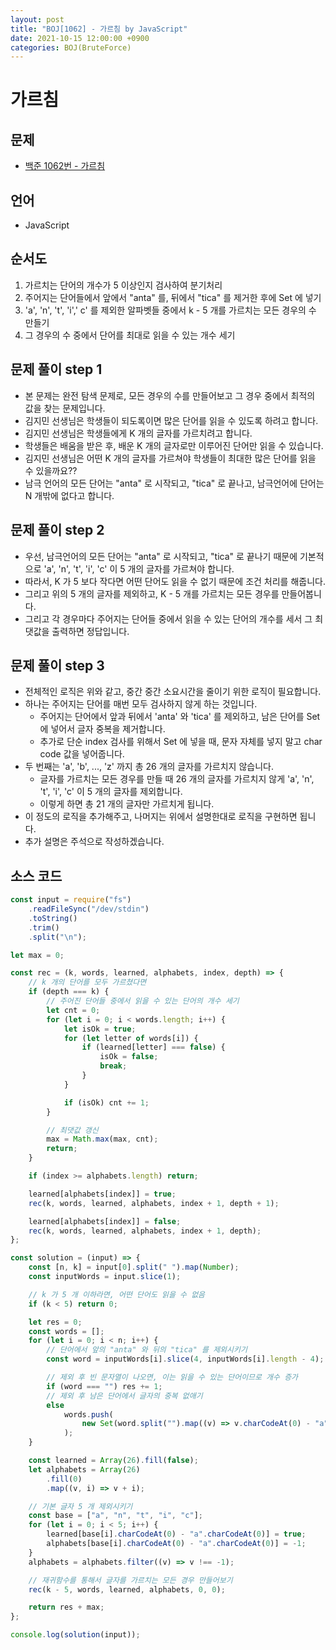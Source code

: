 ```yaml
---
layout: post
title: "BOJ[1062] - 가르침 by JavaScript"
date: 2021-10-15 12:00:00 +0900
categories: BOJ(BruteForce)
---
```


# 가르침

## 문제

- [백준 1062번 - 가르침](https://www.acmicpc.net/problem/1062)

## 언어

- JavaScript

## 순서도

1. 가르치는 단어의 개수가 5 이상인지 검사하여 분기처리
2. 주어지는 단어들에서 앞에서 "anta" 를, 뒤에서 "tica" 를 제거한 후에 Set 에 넣기
3. 'a', 'n', 't', 'i',' c' 를 제외한 알파벳들 중에서 k - 5 개를 가르치는 모든 경우의 수 만들기
4. 그 경우의 수 중에서 단어를 최대로 읽을 수 있는 개수 세기

## 문제 풀이 step 1

- 본 문제는 완전 탐색 문제로, 모든 경우의 수를 만들어보고 그 경우 중에서 최적의 값을 찾는 문제입니다.
- 김지민 선생님은 학생들이 되도록이면 많은 단어를 읽을 수 있도록 하려고 합니다.
- 김지민 선생님은 학생들에게 K 개의 글자를 가르치려고 합니다.
- 학생들은 배움을 받은 후, 배운 K 개의 글자로만 이루어진 단어만 읽을 수 있습니다.
- 김지민 선생님은 어떤 K 개의 글자를 가르쳐야 학생들이 최대한 많은 단어를 읽을 수 있을까요??
- 남극 언어의 모든 단어는 "anta" 로 시작되고, "tica" 로 끝나고, 남극언어에 단어는 N 개밖에 없다고 합니다.

## 문제 풀이 step 2

- 우선, 남극언어의 모든 단어는 "anta" 로 시작되고, "tica" 로 끝나기 때문에 기본적으로 'a', 'n', 't', 'i', 'c' 이 5 개의 글자를 가르쳐야 합니다.
- 따라서, K 가 5 보다 작다면 어떤 단어도 읽을 수 없기 때문에 조건 처리를 해줍니다.
- 그리고 위의 5 개의 글자를 제외하고, K - 5 개를 가르치는 모든 경우를 만들어봅니다.
- 그리고 각 경우마다 주어지는 단어들 중에서 읽을 수 있는 단어의 개수를 세서 그 최댓값을 출력하면 정답입니다.

## 문제 풀이 step 3

- 전체적인 로직은 위와 같고, 중간 중간 소요시간을 줄이기 위한 로직이 필요합니다.
- 하나는 주어지는 단어를 매번 모두 검사하지 않게 하는 것입니다.
  - 주어지는 단어에서 앞과 뒤에서 'anta' 와 'tica' 를 제외하고, 남은 단어를 Set 에 넣어서 글자 중복을 제거합니다.
  - 추가로 단순 index 검사를 위해서 Set 에 넣을 때, 문자 자체를 넣지 말고 char code 값을 넣어줍니다.
- 두 번째는 'a', 'b', ..., 'z' 까지 총 26 개의 글자를 가르치지 않습니다.
  - 글자를 가르치는 모든 경우를 만들 때 26 개의 글자를 가르치지 않게 'a', 'n', 't', 'i', 'c' 이 5 개의 글자를 제외합니다.
  - 이렇게 하면 총 21 개의 글자만 가르치게 됩니다.
- 이 정도의 로직을 추가해주고, 나머지는 위에서 설명한대로 로직을 구현하면 됩니다.
- 추가 설명은 주석으로 작성하겠습니다.

## 소스 코드

```javascript
const input = require("fs")
	.readFileSync("/dev/stdin")
	.toString()
	.trim()
	.split("\n");

let max = 0;

const rec = (k, words, learned, alphabets, index, depth) => {
	// k 개의 단어를 모두 가르쳤다면
	if (depth === k) {
		// 주어진 단어들 중에서 읽을 수 있는 단어의 개수 세기
		let cnt = 0;
		for (let i = 0; i < words.length; i++) {
			let isOk = true;
			for (let letter of words[i]) {
				if (learned[letter] === false) {
					isOk = false;
					break;
				}
			}

			if (isOk) cnt += 1;
		}

		// 최댓값 갱신
		max = Math.max(max, cnt);
		return;
	}

	if (index >= alphabets.length) return;

	learned[alphabets[index]] = true;
	rec(k, words, learned, alphabets, index + 1, depth + 1);

	learned[alphabets[index]] = false;
	rec(k, words, learned, alphabets, index + 1, depth);
};

const solution = (input) => {
	const [n, k] = input[0].split(" ").map(Number);
	const inputWords = input.slice(1);

	// k 가 5 개 이하라면, 어떤 단어도 읽을 수 없음
	if (k < 5) return 0;

	let res = 0;
	const words = [];
	for (let i = 0; i < n; i++) {
		// 단어에서 앞의 "anta" 와 뒤의 "tica" 를 제외시키기
		const word = inputWords[i].slice(4, inputWords[i].length - 4);

		// 제외 후 빈 문자열이 나오면, 이는 읽을 수 있는 단어이므로 개수 증가
		if (word === "") res += 1;
		// 제외 후 남은 단어에서 글자의 중복 없애기
		else
			words.push(
				new Set(word.split("").map((v) => v.charCodeAt(0) - "a".charCodeAt(0)))
			);
	}

	const learned = Array(26).fill(false);
	let alphabets = Array(26)
		.fill(0)
		.map((v, i) => v + i);

	// 기본 글자 5 개 제외시키기
	const base = ["a", "n", "t", "i", "c"];
	for (let i = 0; i < 5; i++) {
		learned[base[i].charCodeAt(0) - "a".charCodeAt(0)] = true;
		alphabets[base[i].charCodeAt(0) - "a".charCodeAt(0)] = -1;
	}
	alphabets = alphabets.filter((v) => v !== -1);

	// 재귀함수를 통해서 글자를 가르치는 모든 경우 만들어보기
	rec(k - 5, words, learned, alphabets, 0, 0);

	return res + max;
};

console.log(solution(input));
```
